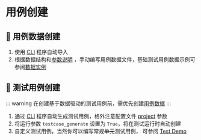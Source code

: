 # 用例创建

## 🤖 用例数据创建

1. 使用 [CLI](cli.md) 程序自动导入
2. 根据数据结构和[参数说明](case_data.md#参数说明)
   ，手动编写用例数据文件，基础测试用例数据示例可参阅[数据实例](/instances.md)

## 🤖 测试用例创建

::: warning
在创建基于数据驱动的测试用例前，需优先创建[用例数据](/case_data.md)
:::

1. 通过 [CLI](cli.md) 程序自动生成测试用例，格外注意配置文件 [project](/projects.md) 参数
2. 将运行参数 `testcase_generate` 设置为 `True`，将在测试运行时自动创建
2. 自定义测试用例，当然你可以编写常规~~单元~~测试用例，
   可参阅 [Test Demo](https://github.com/wu-clan/httpfpt/blob/master/httpfpt/testcases/test_project/test_api.py)
